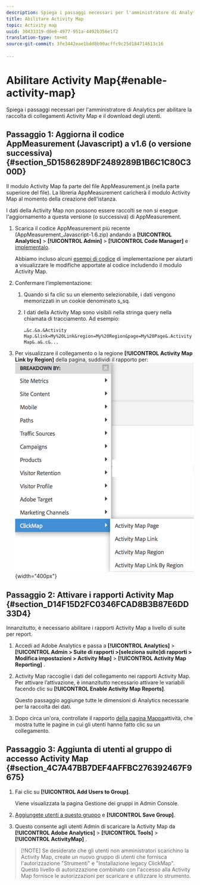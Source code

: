 ```yaml
---
description: Spiega i passaggi necessari per l'amministratore di Analytics per abilitare la raccolta di collegamenti Activity Map e il download degli utenti.
title: Abilitare Activity Map
topic: Activity map
uuid: 30433319-d0e6-4977-951a-4492b356e1f2
translation-type: tm+mt
source-git-commit: 3fe3442eae1bdd8b90acffc9c25d184714613c16

---
```



# Abilitare Activity Map{#enable-activity-map}

Spiega i passaggi necessari per l&#39;amministratore di Analytics per abilitare la raccolta di collegamenti Activity Map e il download degli utenti.

## Passaggio 1: Aggiorna il codice AppMeasurement (Javascript) a v1.6 (o versione successiva) {#section_5D1586289DF2489289B1B6C1C80C300D}

Il modulo Activity Map fa parte del file AppMeasurement.js (nella parte superiore del file). La libreria AppMeasurement caricherà il modulo Activity Map al momento della creazione dell&#39;istanza.

I dati della Activity Map non possono essere raccolti se non si esegue l&#39;aggiornamento a questa versione (o successiva) di AppMeasurement.

1. Scarica il codice AppMeasurement più recente (AppMeasurement_Javascript-1.6.zip) andando a **[!UICONTROL Analytics]** > **[!UICONTROL Admin]** > **[!UICONTROL Code Manager]** e [implementalo](https://docs.adobe.com/content/help/it-IT/analytics/implementation/js/overview.html).

   Abbiamo incluso alcuni [esempi di codice](/help/analyze/activity-map/activitymap-getting-started/activitymap-getting-started-admins/activitymap-sample-implementation-code.md) di implementazione per aiutarti a visualizzare le modifiche apportate al codice includendo il modulo Activity Map.

1. Confermare l’implementazione:

   1. Quando si fa clic su un elemento selezionabile, i dati vengono memorizzati in un cookie denominato s_sq.
   1. I dati della Activity Map sono visibili nella stringa query nella chiamata di tracciamento. Ad esempio:

      ```
      …&c.&a.&Activity Map.&link=My%20Link&region=My%20Region&page=My%20Page&.Activity Map&.a&.c&...
      ```

1. Per visualizzare il collegamento o la regione **[!UICONTROL Activity Map Link by Region]** della pagina, suddividi il rapporto per:  ![](assets/am_breakdown.png){width=&quot;400px&quot;}

## Passaggio 2: Attivare i rapporti Activity Map {#section_D14F15D2FC0346FCAD8B3B87E6DD33D4}

Innanzitutto, è necessario abilitare i rapporti Activity Map a livello di suite per report.

1. Accedi ad Adobe Analytics e passa a **[!UICONTROL Analytics]** > **[!UICONTROL Admin > Suite di rapporti >[seleziona suite]di rapporti > Modifica impostazioni > Activity Map]** > **[!UICONTROL Activity Map Reporting]** .
1. Activity Map raccoglie i dati del collegamento nei rapporti Activity Map. Per attivare l’attivazione, è innanzitutto necessario attivare le variabili facendo clic su **[!UICONTROL Enable Activity Map Reports]**.

   Questo passaggio aggiunge tutte le dimensioni di Analytics necessarie per la raccolta dei dati.

1. Dopo circa un&#39;ora, controllate il rapporto [della pagina Mappa](/help/analyze/activity-map/activitymap-reporting-analytics.md)attività, che mostra tutte le pagine in cui gli utenti hanno fatto clic su un collegamento.

## Passaggio 3: Aggiunta di utenti al gruppo di accesso Activity Map {#section_4C7A47BB7DEF4AFFBC276392467F9675}

1. Fai clic su **[!UICONTROL Add Users to Group]**.

   Viene visualizzata la pagina Gestione dei gruppi in Admin Console.

1. [Aggiungete utenti a questo gruppo](https://docs.adobe.com/content/help/it-IT/analytics/admin/user-product-management/user-groups/groups.html) e **[!UICONTROL Save Group]**.

1. Questo consente agli utenti Admin di scaricare la Activity Map da **[!UICONTROL Adobe Analytics]** > **[!UICONTROL Tools]** > **[!UICONTROL ActivityMap]** .

>[!NOTE] Se desiderate che gli utenti non amministratori scarichino la Activity Map, create un nuovo gruppo di utenti che fornisca l&#39;autorizzazione &quot;Strumenti&quot; e &quot;Installazione legacy ClickMap&quot;. Questo livello di autorizzazione combinato con l&#39;accesso alla Activity Map fornisce le autorizzazioni per scaricare e utilizzare lo strumento.
